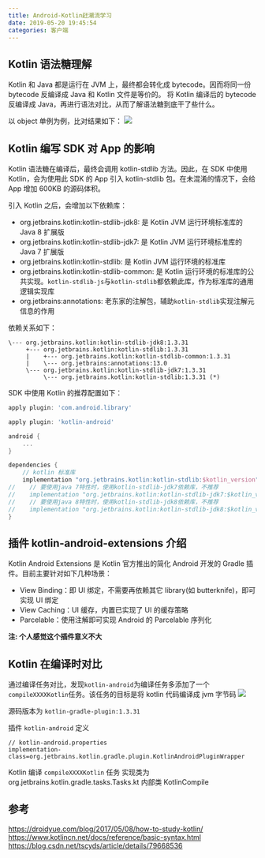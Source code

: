 ```yaml
---
title: Android-Kotlin赶潮流学习
date: 2019-05-20 19:45:54
categories: 客户端
---
```


## Kotlin 语法糖理解

Kotlin 和 Java 都是运行在 JVM 上，最终都会转化成 bytecode。因而将同一份 bytecode 反编译成 Java 和 Kotlin 文件是等价的。
将 Kotlin 编译后的 bytecode 反编译成 Java，再进行语法对比，从而了解语法糖到底干了些什么。

以 object 单例为例，比对结果如下：
![](/image/android_kotlin_compare_1.png)

## Kotlin 编写 SDK 对 App 的影响

Kotlin 语法糖在编译后，最终会调用 kotlin-stdlib 方法。因此，在 SDK 中使用 Kotlin，会为使用此 SDK 的 App 引入 kotlin-stdlib 包。在未混淆的情况下，会给 App 增加 600KB 的源码体积。

引入 Kotlin 之后，会增加以下依赖库：

- org.jetbrains.kotlin:kotlin-stdlib-jdk8: 是 Kotlin JVM 运行环境标准库的 Java 8 扩展版
- org.jetbrains.kotlin:kotlin-stdlib-jdk7: 是 Kotlin JVM 运行环境标准库的 Java 7 扩展版
- org.jetbrains.kotlin:kotlin-stdlib: 是 Kotlin JVM 运行环境的标准库
- org.jetbrains.kotlin:kotlin-stdlib-common: 是 Kotlin 运行环境的标准库的公共实现。`kotlin-stdlib-js`与`kotlin-stdlib`都依赖此库，作为标准库的通用逻辑实现库
- org.jetbrains:annotations: 老东家的注解包，辅助`kotlin-stdlib`实现注解元信息的作用

依赖关系如下：

```shell
\--- org.jetbrains.kotlin:kotlin-stdlib-jdk8:1.3.31
     +--- org.jetbrains.kotlin:kotlin-stdlib:1.3.31
     |    +--- org.jetbrains.kotlin:kotlin-stdlib-common:1.3.31
     |    \--- org.jetbrains:annotations:13.0
     \--- org.jetbrains.kotlin:kotlin-stdlib-jdk7:1.3.31
          \--- org.jetbrains.kotlin:kotlin-stdlib:1.3.31 (*)
```

SDK 中使用 Kotlin 的推荐配置如下：

```groovy
apply plugin: 'com.android.library'

apply plugin: 'kotlin-android'

android {
    ...
}

dependencies {
    // kotlin 标准库
    implementation "org.jetbrains.kotlin:kotlin-stdlib:$kotlin_version"
//    // 要使用java 7特性时，使用kotlin-stdlib-jdk7依赖库，不推荐
//    implementation "org.jetbrains.kotlin:kotlin-stdlib-jdk7:$kotlin_version"
//    // 要使用java 8特性时，使用kotlin-stdlib-jdk8依赖库，不推荐
//    implementation "org.jetbrains.kotlin:kotlin-stdlib-jdk8:$kotlin_version"
}
```

## 插件 kotlin-android-extensions 介绍

Kotlin Android Extensions 是 Kotlin 官方推出的简化 Android 开发的 Gradle 插件。目前主要针对如下几种场景：

- View Binding：即 UI 绑定，不需要再依赖其它 library(如 butterknife)，即可实现 UI 绑定
- View Caching：UI 缓存，内置已实现了 UI 的缓存策略
- Parcelable：使用注解即可实现 Android 的 Parcelable 序列化

**注: 个人感觉这个插件意义不大**

## Kotlin 在编译时对比

通过编译任务对比，发现`kotlin-android`为编译任务多添加了一个`compileXXXXKotlin`任务。该任务的目标是将 kotlin 代码编译成 jvm 字节码
![](/image/android_kotlin_compare_1.png)

源码版本为 `kotlin-gradle-plugin:1.3.31`

插件 `kotlin-android` 定义

```
// kotlin-android.properties
implementation-class=org.jetbrains.kotlin.gradle.plugin.KotlinAndroidPluginWrapper
```

Kotlin 编译 `compileXXXXKotlin` 任务
实现类为 org.jetbrains.kotlin.gradle.tasks.Tasks.kt 内部类 KotlinCompile

## 参考

https://droidyue.com/blog/2017/05/08/how-to-study-kotlin/
https://www.kotlincn.net/docs/reference/basic-syntax.html
https://blog.csdn.net/tscyds/article/details/79668536
